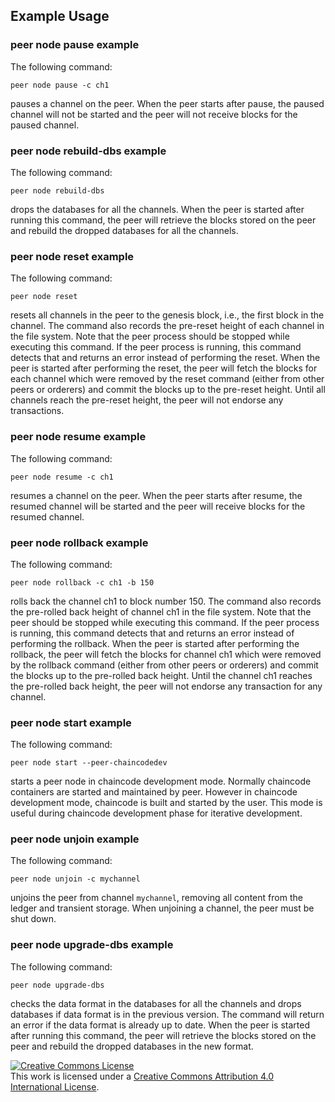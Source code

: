 ## Example Usage

### peer node pause example

The following command:

```
peer node pause -c ch1
```

pauses a channel on the peer. When the peer starts after pause, the paused channel will not be started
and the peer will not receive blocks for the paused channel.


### peer node rebuild-dbs example

The following command:

```
peer node rebuild-dbs
```

drops the databases for all the channels. When the peer is started after running this command, the peer will
retrieve the blocks stored on the peer and rebuild the dropped databases for all the channels.

### peer node reset example

The following command:

```
peer node reset
```

resets all channels in the peer to the genesis block, i.e., the first block in the channel. The command also records the pre-reset height of each channel in the file system. Note that the peer process should be stopped while executing this command. If the peer process is running, this command detects that and returns an error instead of performing the reset. When the peer is started after performing the reset, the peer will fetch the blocks for each channel which were removed by the reset command (either from other peers or orderers) and commit the blocks up to the pre-reset height. Until all channels reach the pre-reset height, the peer will not endorse any transactions.

### peer node resume example

The following command:

```
peer node resume -c ch1
```

resumes a channel on the peer. When the peer starts after resume, the resumed channel will be started
and the peer will receive blocks for the resumed channel.

### peer node rollback example

The following command:

```
peer node rollback -c ch1 -b 150
```

rolls back the channel ch1 to block number 150. The command also records the pre-rolled back height of channel ch1 in the file system. Note that the peer should be stopped while executing this command. If the peer process is running, this command detects that and returns an error instead of performing the rollback. When the peer is started after performing the rollback, the peer will fetch the blocks for channel ch1 which were removed by the rollback command (either from other peers or orderers) and commit the blocks up to the pre-rolled back height. Until the channel ch1 reaches the pre-rolled back height, the peer will not endorse any transaction for any channel.

### peer node start example

The following command:

```
peer node start --peer-chaincodedev
```

starts a peer node in chaincode development mode. Normally chaincode containers are started
and maintained by peer. However in chaincode development mode, chaincode is built and started by the user. This mode is useful during chaincode development phase for iterative development.

### peer node unjoin example 

The following command: 

```
peer node unjoin -c mychannel
```

unjoins the peer from channel `mychannel`, removing all content from the ledger and transient storage.  When unjoining a channel, the peer must be shut down.


### peer node upgrade-dbs example

The following command:

```
peer node upgrade-dbs
```

checks the data format in the databases for all the channels and drops databases if data format is in the previous version.
The command will return an error if the data format is already up to date. When the peer is started after running this command,
the peer will retrieve the blocks stored on the peer and rebuild the dropped databases in the new format.

<a rel="license" href="http://creativecommons.org/licenses/by/4.0/"><img alt="Creative Commons License" style="border-width:0" src="https://i.creativecommons.org/l/by/4.0/88x31.png" /></a><br />This work is licensed under a <a rel="license" href="http://creativecommons.org/licenses/by/4.0/">Creative Commons Attribution 4.0 International License</a>.
